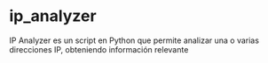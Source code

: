 # ip_analyzer
IP Analyzer es un script en Python que permite analizar una o varias direcciones IP, obteniendo información relevante
